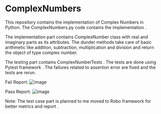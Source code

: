 # ComplexNumbers

This repository contains the implementation of Complex Numbers in Python.
The ComplexNumbers.py code contains the implementation .

The implementation part contains ComplexNumber class with real and imaginary parts as its attributes.
The dunder methods take care of basic arithmetic like addition, subtraction, multiplication and division and return the object of type complex number.

The testing part contains ComplexNumberTests . The tests are done using Pytest framework .
The failures related to assertion error are fixed and the tests are rerun.

Fail Report:
![image](https://user-images.githubusercontent.com/122686415/219587550-6f8232ab-6b43-48b6-b693-6229daa3c0f6.png)


Pass Report:
![image](https://user-images.githubusercontent.com/122686415/219586731-7bbf90b5-de1a-49f5-a851-51dd3030b33e.png)

Note: The test case part is planned to me moved to Robo framework for better metrics and report .
